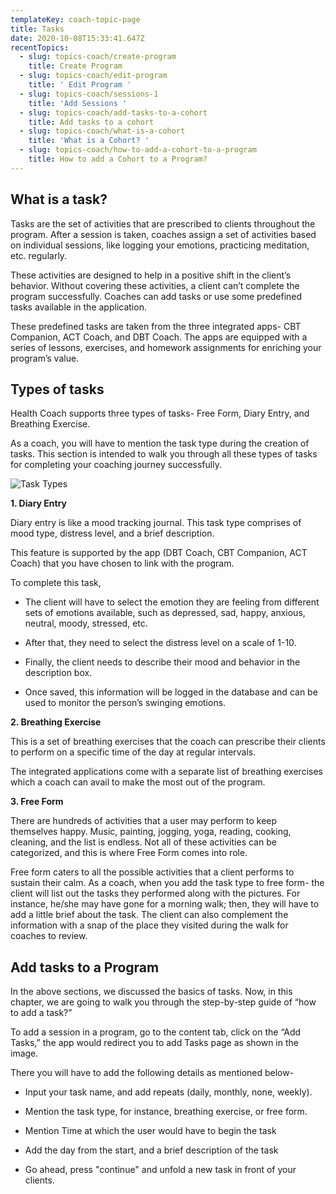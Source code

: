 ```yaml
---
templateKey: coach-topic-page
title: Tasks
date: 2020-10-08T15:33:41.647Z
recentTopics:
  - slug: topics-coach/create-program
    title: Create Program
  - slug: topics-coach/edit-program
    title: ' Edit Program '
  - slug: topics-coach/sessions-1
    title: 'Add Sessions '
  - slug: topics-coach/add-tasks-to-a-cohort
    title: Add tasks to a cohort
  - slug: topics-coach/what-is-a-cohort
    title: 'What is a Cohort? '
  - slug: topics-coach/how-to-add-a-cohort-to-a-program
    title: How to add a Cohort to a Program?
---
```

## What is a task?

Tasks are the set of activities that are prescribed to clients throughout the program. After a session is taken, coaches assign a set of activities based on individual sessions, like logging your emotions, practicing meditation, etc. regularly. 

These activities are designed to help in a positive shift in the client’s behavior. Without covering these activities, a client can’t complete the program successfully. Coaches can add tasks or use some predefined tasks available in the application. 

These predefined tasks are taken from the three integrated apps- CBT Companion, ACT Coach, and DBT Coach. The apps are equipped with a series of lessons, exercises, and homework assignments for enriching your program’s value. 

## Types of tasks

Health Coach supports three types of tasks- Free Form, Diary Entry, and Breathing Exercise.

As a coach, you will have to mention the task type during the creation of tasks. This section is intended to walk you through all these types of tasks for completing your coaching journey successfully.

![Task Types](/img/type-of-tasks-i.png "Task Types")

**1. Diary Entry**

Diary entry is like a mood tracking journal. This task type comprises of mood type, distress level, and a brief description. 

This feature is supported by the app (DBT Coach, CBT Companion, ACT Coach) that you have chosen to link with the program. 

To complete this task, 

* The client will have to select the emotion they are feeling from different sets of emotions available, such as depressed, sad, happy, anxious, neutral, moody, stressed, etc.



* After that, they need to select the distress level on a scale of 1-10.



* Finally, the client needs to describe their mood and behavior in the description box. 



* Once saved, this information will be logged in the database and can be used to monitor the person’s swinging emotions.

**2. Breathing Exercise**

This is a set of breathing exercises that the coach can prescribe their clients to perform on a specific time of the day at regular intervals. 

The integrated applications come with a separate list of breathing exercises which a coach can avail to make the most out of the program. 

**3. Free Form**

There are hundreds of activities that a user may perform to keep themselves happy. Music, painting, jogging, yoga, reading, cooking, cleaning, and the list is endless. Not all of these activities can be categorized, and this is where Free Form comes into role. 

Free form caters to all the possible activities that a client performs to sustain their calm. 
 As a coach, when you add the task type to free form- the client will list out the tasks they performed along with the pictures. For instance, he/she may have gone for a morning walk; then, they will have to add a little brief about the task. The client can also complement the information with a snap of the place they visited during the walk for coaches to review.

## Add tasks to a Program

In the above sections, we discussed the basics of tasks. Now, in this chapter, we are going to walk you through the step-by-step guide of “how to add a task?” 

To add a session in a program, go to the content tab, click on the “Add Tasks,” the app would redirect you to add Tasks page as shown in the image.

There you will have to add the following details as mentioned below-

* Input your task name, and add repeats (daily, monthly, none, weekly).



* Mention the task type, for instance, breathing exercise, or free form.



* Mention Time at which the user would have to begin the task



* Add the day from the start, and a brief description of the task



* Go ahead, press "continue" and unfold a new task in front of your clients.
